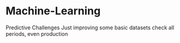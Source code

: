 # Machine-Learning
Predictive Challenges
Just improving some basic datasets check all periods, even production
